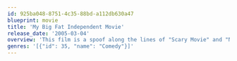 ```yaml
---
id: 925ba048-8751-4c35-88bd-a112db630a47
blueprint: movie
title: 'My Big Fat Independent Movie'
release_date: '2005-03-04'
overview: 'This film is a spoof along the lines of "Scary Movie" and "Not Another Teen Movie." It includes parodies of some of the indie film world''s most renowned movies such as "Memento," "Pulp Fiction," "Magnolia," "My Big Fat Greek Wedding," "Amelie," "Run Lola Run," "El Mariachi," "The Good Girl," "Pi," "Swingers" and many others.'
genres: '[{"id": 35, "name": "Comedy"}]'
---
```

